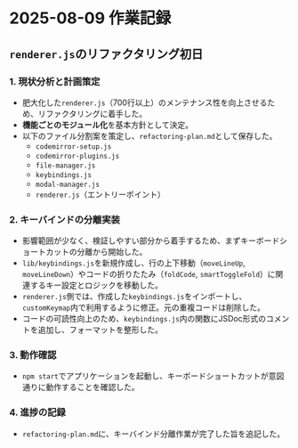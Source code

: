 # 2025-08-09 作業記録

## `renderer.js`のリファクタリング初日

### 1. 現状分析と計画策定

- 肥大化した`renderer.js`（700行以上）のメンテナンス性を向上させるため、リファクタリングに着手した。
- **機能ごとのモジュール化**を基本方針として決定。
- 以下のファイル分割案を策定し、`refactoring-plan.md`として保存した。
    - `codemirror-setup.js`
    - `codemirror-plugins.js`
    - `file-manager.js`
    - `keybindings.js`
    - `modal-manager.js`
    - `renderer.js`（エントリーポイント）

### 2. キーバインドの分離実装

- 影響範囲が少なく、検証しやすい部分から着手するため、まずキーボードショートカットの分離から開始した。
- `lib/keybindings.js`を新規作成し、行の上下移動（`moveLineUp`, `moveLineDown`）やコードの折りたたみ（`foldCode`, `smartToggleFold`）に関連するキー設定とロジックを移動した。
- `renderer.js`側では、作成した`keybindings.js`をインポートし、`customKeymap`内で利用するように修正。元の重複コードは削除した。
- コードの可読性向上のため、`keybindings.js`内の関数にJSDoc形式のコメントを追加し、フォーマットを整形した。

### 3. 動作確認

- `npm start`でアプリケーションを起動し、キーボードショートカットが意図通りに動作することを確認した。

### 4. 進捗の記録

- `refactoring-plan.md`に、キーバインド分離作業が完了した旨を追記した。
